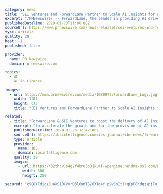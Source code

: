 ```yaml
---
category: news
title: "SEI Ventures and ForwardLane Partner to Scale AI Insights for Financial Service Professionals"
excerpt: "/PRNewswire/ -- ForwardLane, the leader in providing AI driven intelligence to financial services professionals, is thrilled to announce SEI"
publishedDateTime: 2020-01-23T11:00:00Z
sourceUrl: https://www.prnewswire.com/news-releases/sei-ventures-and-forwardlane-partner-to-scale-ai-insights-for-financial-service-professionals-300991802.html
type: article
quality: 28
heat: -1
published: false

provider:
  name: PR Newswire
  domain: prnewswire.com

topics:
  - AI
  - AI in Finance

images:
  - url: https://mma.prnewswire.com/media/1080972/ForwardLane_Logo.jpg?p=facebook
    width: 1284
    height: 673
    title: "SEI Ventures and ForwardLane Partner to Scale AI Insights for Financial Service Professionals"

related:
  - title: "ForwardLane & SEI Ventures to boost the delivery of AI Insights"
    excerpt: "to accelerate the growth and for the provision of AI insights for wealth managers, asset managers and commercial banks. SixThirty Global Fintech Fund joined SEI Ventures in the investment round as a follow-on to their first investment in 2018. ForwardLane’s AI insight platform makes use of its proprietary NLP with enterprise data aggregation ..."
    publishedDateTime: 2020-01-23T12:42:00Z
    sourceUrl: https://ibsintelligence.com/ibs-journal/ibs-news/forwardlane-sei-ventures-to-boost-the-delivery-of-ai-insights/
    type: article
    provider:
      name: IBS
      domain: ibsintelligence.com
    quality: 39
    images:
      - url: https://32thcv3s4g2f4bru3o3jkumf-wpengine.netdna-ssl.com/wp-content/uploads/2019/11/MPU-under-Journal-of-the-month-300x250.jpg
        width: 300
        height: 250

secured: "c9QOYFdiqz0uWXS13XVvrD3l0onTS/6XTq4Y+p9v8nItl+qKpF8KdqzspjFojHtfSybnhByFTEHKwMrJb+/huI5UT9gGEq2p+wcnWZtazlingMeMiSV1jTMTNCKs4ccdTCCLrumRTPhcMGWIHxCvQkXnkQl0zmG09tYKpUeUnioOa7bPmqfv6pacgsgxdkDy2Yz8UKsb/Qg/flVNyCjIYclZofat5fNW80HCcB5/RArN92sbHQdnC+W+klec9XT10eDILu7s9BOXqvqvQVkQZAtumyH/MZnzeZyIimpvvB5HLQzulW65lOK5HJNtiZFw;szkvqJ4sxMexevB6baqO5A=="
---
```



